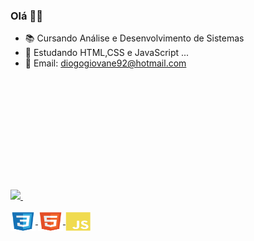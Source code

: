 ### Olá 👋😎

- 📚 Cursando Análise e Desenvolvimento de Sistemas
- 🧐 Estudando HTML,CSS e JavaScript ...
- 📧 Email: diogogiovane92@hotmail.com



##



<div>
   <a href="https://github.com.br/Diogogiovane">
   <img height="180em" src="https://github-readme-stats.vercel.app/api?username=Diogogiovane&show_icons=true&theme=dark&include_all_commits=true&count_private=true"/>
   <img height="180em" src+"https:github-redme-stats.vercel.app/api/top-langs/?username=Diogogiovane&layout=compact&langs_count=16&theme=dark"/>
 <div>

<div style="display: inline_block"><br>
  <img align="center" alt="Diogo-CSS" height="30" width="40" src="https://raw.githubusercontent.com/devicons/devicon/master/icons/css3/css3-original.svg">
  <img align="center" alt="Diogo-HTML" height="30" width="40" src="https://raw.githubusercontent.com/devicons/devicon/master/icons/html5/html5-original.svg">
  <img align="center" alt="Diogo-Js" height="30" width="40" src="https://raw.githubusercontent.com/devicons/devicon/master/icons/javascript/javascript-plain.svg">
  
  ##
  
  
